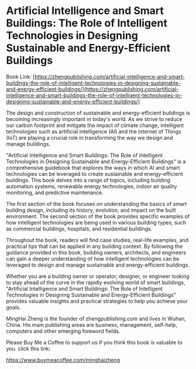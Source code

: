 # Artificial Intelligence and Smart Buildings: The Role of Intelligent Technologies in Designing Sustainable and Energy-Efficient Buildings

Book Link: [https://zhengpublishing.com/artificial-intelligence-and-smart-buildings-the-role-of-intelligent-technologies-in-designing-sustainable-and-energy-efficient-buildings/](https://zhengpublishing.com/artificial-intelligence-and-smart-buildings-the-role-of-intelligent-technologies-in-designing-sustainable-and-energy-efficient-buildings/)

The design and construction of sustainable and energy-efficient buildings is becoming increasingly important in today's world. As we strive to reduce our carbon footprint and mitigate the impact of climate change, intelligent technologies such as artificial intelligence (AI) and the Internet of Things (IoT) are playing a crucial role in transforming the way we design and manage buildings.

"Artificial Intelligence and Smart Buildings: The Role of Intelligent Technologies in Designing Sustainable and Energy-Efficient Buildings" is a comprehensive guidebook that explores the ways in which AI and smart technologies can be leveraged to create sustainable and energy-efficient buildings. This book delves into a range of topics, including building automation systems, renewable energy technologies, indoor air quality monitoring, and predictive maintenance.

The first section of the book focuses on understanding the basics of smart building design, including its history, evolution, and impact on the built environment. The second section of the book provides specific examples of how intelligent technologies are being used in various building types, such as commercial buildings, hospitals, and residential buildings.

Throughout the book, readers will find case studies, real-life examples, and practical tips that can be applied in any building context. By following the guidance provided in this book, building owners, architects, and engineers can gain a deeper understanding of how intelligent technologies can be leveraged to design and manage sustainable and energy-efficient buildings.

Whether you are a building owner or operator, designer, or engineer looking to stay ahead of the curve in the rapidly evolving world of smart buildings, "Artificial Intelligence and Smart Buildings: The Role of Intelligent Technologies in Designing Sustainable and Energy-Efficient Buildings" provides valuable insights and practical strategies to help you achieve your goals.

MingHai Zheng is the founder of zhengpublishing.com and lives in Wuhan, China. His main publishing areas are business, management, self-help, computers and other emerging foreword fields.

Please Buy Me a Coffee to support us if you think this book is valuable to you. click this link:

https://www.buymeacoffee.com/minghaizheng

